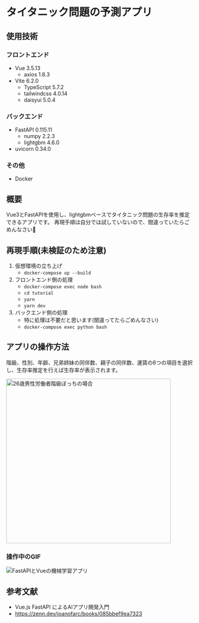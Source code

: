 # タイタニック問題の予測アプリ

## 使用技術
### フロントエンド
- Vue 3.5.13
    - axios 1.8.3
- Vite 6.2.0
    - TypeScript 5.7.2
    - tailwindcss 4.0.14
    - daisyui 5.0.4

### バックエンド
- FastAPI 0.115.11
    - numpy 2.2.3
    - lightgbm 4.6.0
- uvicorn 0.34.0

### その他
- Docker

## 概要
Vue3とFastAPIを使用し、lightgbmベースでタイタニック問題の生存率を推定できるアプリです。
再現手順は自分では試していないので、間違っていたらごめんなさい🙏

## 再現手順(未検証のため注意)
1. 仮想環境の立ち上げ
    -  `docker-compose up --build`
2. フロントエンド側の処理
    -  `docker-compose exec node bash`
    -  `cd tutorial`
    -  `yarn`
    -  `yarn dev`
3. バックエンド側の処理
    - 特に処理は不要だと思います(間違ってたらごめんなさい)
    -  `docker-compose exec python bash`

## アプリの操作方法
階級、性別、年齢、兄弟姉妹の同伴数、親子の同伴数、運賃の6つの項目を選択し、生存率推定を行えば生存率が表示されます。

<img width="440" alt="26歳男性労働者階級ぼっちの場合" src="https://github.com/user-attachments/assets/5048b4e9-9749-4dff-87a8-36feba19e096" />

### 操作中のGIF
![FastAPIとVueの機械学習アプリ](https://github.com/user-attachments/assets/6cfe634c-b476-4d3d-ab96-8290685a597f)



## 参考文献
- Vue.js FastAPI によるAIアプリ開発入門
- https://zenn.dev/joanofarc/books/085bbef9ea7323
